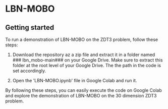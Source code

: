 # LBN-MOBO



## Getting started

To run a demonstration of LBN-MOBO on the ZDT3 problem, follow these steps:

1. Download the repository az a zip file and extract it in a folder named ### lbn_mobo-main### on your Google Drive. Make sure to extract this folder at the root level of your Google Drive. The the path in the code is set accordingly.

2. Open the 'LBN-MOBO.ipynb' file in Google Colab and run it.

By following these steps, you can easily execute the code on Google Colab and explore the demonstration of LBN-MOBO on the 30 dimension ZDT3 problem.
